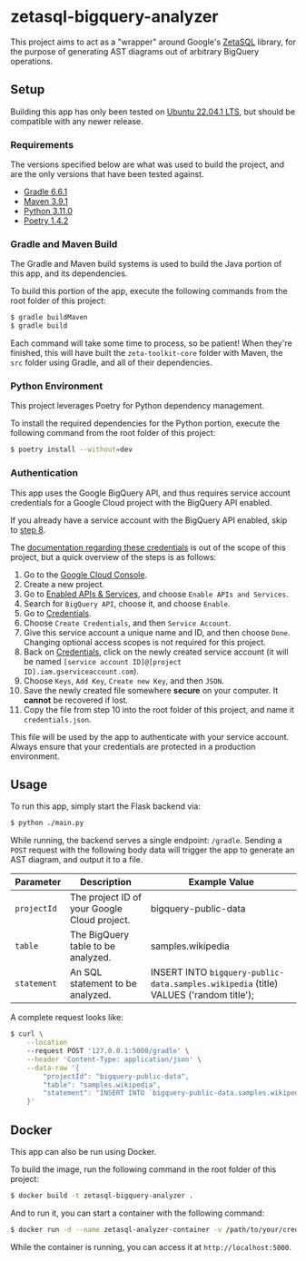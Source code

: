 # zetasql-bigquery-analyzer

This project aims to act as a "wrapper" around Google's [ZetaSQL](https://github.com/Google/zetasql) library, for the purpose of generating AST diagrams out of arbitrary BigQuery operations.


Setup
---

Building this app has only been tested on [Ubuntu 22.04.1 LTS](http://old-releases.ubuntu.com/releases/22.04.1/), but should be compatible with any newer release.

### Requirements
The versions specified below are what was used to build the project, and are the only versions that have been tested against.

* [Gradle 6.6.1](https://gradle.org/releases/)
* [Maven 3.9.1](https://maven.apache.org/download.cgi)
* [Python 3.11.0](https://www.python.org/downloads/release/python-3110/)
* [Poetry 1.4.2](https://python-poetry.org/docs/)

### Gradle and Maven Build
The Gradle and Maven build systems is used to build the Java portion of this app, and its dependencies.

To build this portion of the app, execute the following commands from the root folder of this project:
```bash
$ gradle buildMaven
$ gradle build
```

Each command will take some time to process, so be patient! When they're finished, this will have built the `zeta-toolkit-core` folder with Maven, the `src` folder using Gradle, and all of their dependencies.

### Python Environment
This project leverages Poetry for Python dependency management.

To install the required dependencies for the Python portion, execute the following command from the root folder of this project:
```bash
$ poetry install --without=dev
```

### Authentication
This app uses the Google BigQuery API, and thus requires service account credentials for a Google Cloud project with the BigQuery API enabled.

If you already have a service account with the BigQuery API enabled, skip to [step 8](#step8).

The [documentation regarding these credentials](https://cloud.google.com/iam/docs/service-account-overview) is out of the scope of this project, but a quick overview of the steps is as follows:
1. Go to the [Google Cloud Console](https://console.cloud.google.com/).
2. Create a new project.
3. Go to [Enabled APIs & Services](https://console.cloud.google.com/apis), and choose `Enable APIs and Services`.
4. Search for `BigQuery API`, choose it, and choose `Enable`.
5. Go to [Credentials](https://console.cloud.google.com/apis/credentials).
6. Choose `Create Credentials`, and then `Service Account`.
7. Give this service account a unique name and ID, and then choose `Done`. Changing optional access scopes is not required for this project.
<a name="step8"></a>
8. Back on [Credentials](https://console.cloud.google.com/apis/credentials), click on the newly created service account (it will be named `[service account ID]@[project ID].iam.gserviceaccount.com`).
9. Choose `Keys`, `Add Key`, `Create new Key`, and then `JSON`.
10. Save the newly created file somewhere **secure** on your computer. It **cannot** be recovered if lost.
11. Copy the file from step 10 into the root folder of this project, and name it `credentials.json`.

This file will be used by the app to authenticate with your service account. Always ensure that your credentials are protected in a production environment.


Usage
---

To run this app, simply start the Flask backend via:
```bash
$ python ./main.py
```

While running, the backend serves a single endpoint: `/gradle`. Sending a `POST` request with the following body data will trigger the app to generate an AST diagram, and output it to a file.

| Parameter | Description | Example Value |
|-----------|-------------|---------------|
| `projectId` | The project ID of your Google Cloud project. | bigquery-public-data |
| `table` | The BigQuery table to be analyzed. | samples.wikipedia |
| `statement` | An SQL statement to be analyzed. | INSERT INTO `bigquery-public-data.samples.wikipedia` (title) VALUES ('random title'); |

A complete request looks like:
```bash
$ curl \
    --location
    --request POST '127.0.0.1:5000/gradle' \
    --header 'Content-Type: application/json' \
    --data-raw '{
        "projectId": "bigquery-public-data",
        "table": "samples.wikipedia",
        "statement": "INSERT INTO `bigquery-public-data.samples.wikipedia` (title) VALUES (\'random title\');"
    }'
```


Docker
---

This app can also be run using Docker.

To build the image, run the following command in the root folder of this project:
```bash
$ docker build -t zetasql-bigquery-analyzer .
```

And to run it, you can start a container with the following command:
```bash
$ docker run -d --name zetasql-analyzer-container -v /path/to/your/credentials.json:/app/credentials.json zetasql-bigquery-analyzer
```

While the container is running, you can access it at `http://localhost:5000`.